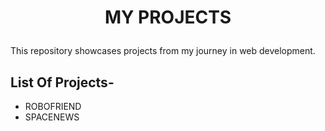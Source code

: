 # <p align="center">MY PROJECTS</p>

This repository showcases projects from my journey in web development.

## List Of Projects-
- ROBOFRIEND
- SPACENEWS
